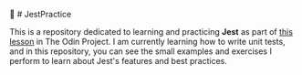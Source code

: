 📝 # JestPractice

This is a repository dedicated to learning and practicing **Jest** as part of [this lesson](https://www.theodinproject.com/lessons/node-path-javascript-testing-practice) in The Odin Project. I am currently learning how to write unit tests, and in this repository, you can see the small examples and exercises I perform to learn about Jest's features and best practices.
